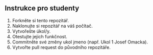 ## Instrukce pro studenty

1. Forkněte si tento repozitář.
2. Naklonujte si repozitář na váš počítač.
3. Vytvořešte úkol/y.
4. Otestujte jejich funkčnost.
5. Commitněte své změny ukol jmeno (např. Ukol 1 Josef Omacka).
6. Vytvořte pull request do původního repozitáře.
